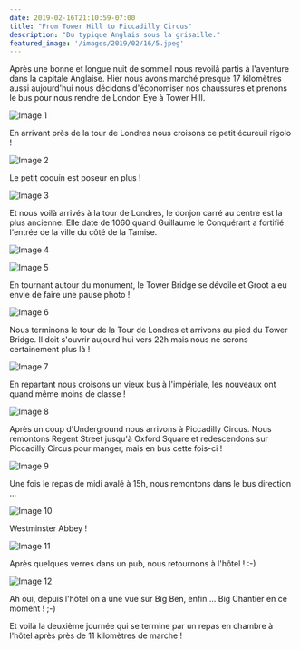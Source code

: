 ```yaml
---
date: 2019-02-16T21:10:59-07:00
title: "From Tower Hill to Piccadilly Circus"
description: "Du typique Anglais sous la grisaille."
featured_image: '/images/2019/02/16/5.jpeg'
---
```


Après une bonne et longue nuit de sommeil nous revoilà partis à l'aventure dans la capitale Anglaise. Hier nous avons marché presque 17 kilomètres aussi aujourd'hui nous décidons d'économiser nos chaussures et prenons le bus pour nous rendre de London Eye à Tower Hill. 

![Image 1](/images/2019/02/16/1.jpeg)

En arrivant près de la tour de Londres nous croisons ce petit écureuil rigolo !

![Image 2](/images/2019/02/16/2.jpeg)

Le petit coquin est poseur en plus !

![Image 3](/images/2019/02/16/3.jpeg)

Et nous voilà arrivés à la tour de Londres, le donjon carré au centre est la plus ancienne. Elle date de 1060 quand Guillaume le Conquérant a fortifié l'entrée de la ville du côté de la Tamise. 

![Image 4](/images/2019/02/16/4.jpeg)

![Image 5](/images/2019/02/16/5.jpeg)

En tournant autour du monument, le Tower Bridge se dévoile et Groot a eu envie de faire une pause photo !

![Image 6](/images/2019/02/16/6.jpeg)

Nous terminons le tour de la Tour de Londres et arrivons au pied du Tower Bridge. Il doit s'ouvrir aujourd'hui vers 22h mais nous ne serons certainement plus là !

![Image 7](/images/2019/02/16/7.jpeg)

En repartant nous croisons un vieux bus à l'impériale, les nouveaux ont quand même moins de classe !

![Image 8](/images/2019/02/16/8.jpeg)

Après un coup d'Underground nous arrivons à Piccadilly Circus. Nous remontons Regent Street jusqu'à Oxford Square et redescendons sur Piccadilly Circus pour manger, mais en bus cette fois-ci !

![Image 9](/images/2019/02/16/9.jpeg)

Une fois le repas de midi avalé à 15h, nous remontons dans le bus direction ...

![Image 10](/images/2019/02/16/10.jpeg)

Westminster Abbey !

![Image 11](/images/2019/02/16/11.jpeg)

Après quelques verres dans un pub, nous retournons à l'hôtel ! :-)

![Image 12](/images/2019/02/16/12.jpeg)

Ah oui, depuis l'hôtel on a une vue sur Big Ben, enfin ... Big Chantier en ce moment ! ;-)

Et voilà la deuxième journée qui se termine par un repas en chambre à l'hôtel après près de 11 kilomètres de marche !
